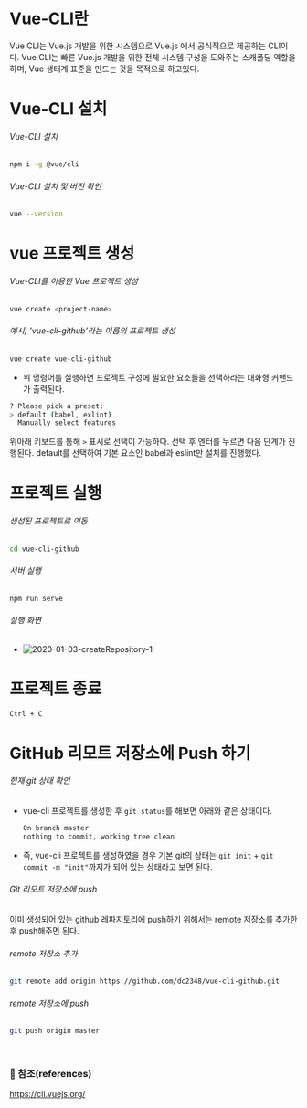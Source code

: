 
# Vue-CLI란

Vue CLI는 Vue.js 개발을 위한 시스템으로 Vue.js 에서 공식적으로 제공하는 CLI이다. Vue CLI는 빠른 Vue.js 개발을 위한 전체 시스템 구성을 도와주는 스캐폴딩 역할을 하며, Vue 생태계 표준을 만드는 것을 목적으로 하고있다.

# Vue-CLI 설치
###### Vue-CLI 설치

```bash
npm i -g @vue/cli
```

###### Vue-CLI 설치 및 버전 확인
```bash
vue --version
```

# vue 프로젝트 생성

###### Vue-CLI를 이용한 Vue 프로젝트 생성
```bash
vue create <project-name>
```

###### 예시) 'vue-cli-github'라는 이름의 프로젝트 생성
```bash
vue create vue-cli-github
```


- 위 명령어를 실행하면 프로젝트 구성에 필요한 요소들을 선택하라는 대화형 커맨드가 출력된다.

```bash
? Please pick a preset:
> default (babel, exlint)
  Manually select features
```
위아래 키보드를 통해 `>` 표시로 선택이 가능하다. 선택 후 엔터를 누르면 다음 단계가 진행된다.
default를 선택하여 기본 요소인 babel과 eslint만 설치를 진행했다.


# 프로젝트 실행

###### 생성된 프로젝트로 이동
```bash
cd vue-cli-github
```

###### 서버 실행
```bash
npm run serve
```

###### 실행 화면
- ![2020-01-03-createRepository-1]({{site.baseurl}}/assets/images/2020-01-15-use-vue-cli-1.jpg)


# 프로젝트 종료
```bash
Ctrl + C
```


# GitHub 리모트 저장소에 Push 하기
###### 현재 git 상태 확인
- vue-cli 프로젝트를 생성한 후 `git status`를 해보면 아래와 같은 상태이다.
    ```bash
    On branch master
    nothing to commit, working tree clean
    ```
- 즉, vue-cli 프로젝트를 생성하였을 경우 기본 git의 상태는 `git init` + `git commit -m "init"`까지가 되어 있는 상태라고 보면 된다.


###### Git 리모트 저장소에 push

이미 생성되어 있는 github 레파지토리에 push하기 위해서는 remote 저장소를 추가한 후 push해주면 된다.
######  remote 저장소 추가
```bash
git remote add origin https://github.com/dc2348/vue-cli-github.git
```
######  remote 저장소에 push
```bash
git push origin master
```

<br>

### :bookmark_tabs: 참조(references)
https://cli.vuejs.org/